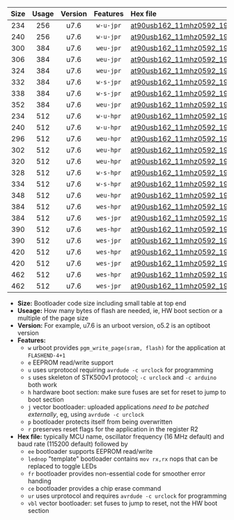 |Size|Usage|Version|Features|Hex file|
|:-:|:-:|:-:|:-:|:--|
|234|256|u7.6|`w-u-jpr`|[at90usb162_11mhz0592_19200bps_ur_vbl.hex](https://raw.githubusercontent.com/stefanrueger/urboot/main//at90usb162_11mhz0592_19200bps_ur_vbl.hex)|
|240|256|u7.6|`w-u-jpr`|[at90usb162_11mhz0592_19200bps_lednop_ur_vbl.hex](https://raw.githubusercontent.com/stefanrueger/urboot/main//at90usb162_11mhz0592_19200bps_lednop_ur_vbl.hex)|
|300|384|u7.6|`weu-jpr`|[at90usb162_11mhz0592_19200bps_ee_ur_vbl.hex](https://raw.githubusercontent.com/stefanrueger/urboot/main//at90usb162_11mhz0592_19200bps_ee_ur_vbl.hex)|
|306|384|u7.6|`weu-jpr`|[at90usb162_11mhz0592_19200bps_ee_lednop_ur_vbl.hex](https://raw.githubusercontent.com/stefanrueger/urboot/main//at90usb162_11mhz0592_19200bps_ee_lednop_ur_vbl.hex)|
|324|384|u7.6|`weu-jpr`|[at90usb162_11mhz0592_19200bps_ee_lednop_fr_ur_vbl.hex](https://raw.githubusercontent.com/stefanrueger/urboot/main//at90usb162_11mhz0592_19200bps_ee_lednop_fr_ur_vbl.hex)|
|332|384|u7.6|`w-s-jpr`|[at90usb162_11mhz0592_19200bps_vbl.hex](https://raw.githubusercontent.com/stefanrueger/urboot/main//at90usb162_11mhz0592_19200bps_vbl.hex)|
|338|384|u7.6|`w-s-jpr`|[at90usb162_11mhz0592_19200bps_lednop_vbl.hex](https://raw.githubusercontent.com/stefanrueger/urboot/main//at90usb162_11mhz0592_19200bps_lednop_vbl.hex)|
|352|384|u7.6|`weu-jpr`|[at90usb162_11mhz0592_19200bps_ee_lednop_fr_ce_ur_vbl.hex](https://raw.githubusercontent.com/stefanrueger/urboot/main//at90usb162_11mhz0592_19200bps_ee_lednop_fr_ce_ur_vbl.hex)|
|234|512|u7.6|`w-u-hpr`|[at90usb162_11mhz0592_19200bps_ur.hex](https://raw.githubusercontent.com/stefanrueger/urboot/main//at90usb162_11mhz0592_19200bps_ur.hex)|
|240|512|u7.6|`w-u-hpr`|[at90usb162_11mhz0592_19200bps_lednop_ur.hex](https://raw.githubusercontent.com/stefanrueger/urboot/main//at90usb162_11mhz0592_19200bps_lednop_ur.hex)|
|296|512|u7.6|`weu-hpr`|[at90usb162_11mhz0592_19200bps_ee_ur.hex](https://raw.githubusercontent.com/stefanrueger/urboot/main//at90usb162_11mhz0592_19200bps_ee_ur.hex)|
|302|512|u7.6|`weu-hpr`|[at90usb162_11mhz0592_19200bps_ee_lednop_ur.hex](https://raw.githubusercontent.com/stefanrueger/urboot/main//at90usb162_11mhz0592_19200bps_ee_lednop_ur.hex)|
|320|512|u7.6|`weu-hpr`|[at90usb162_11mhz0592_19200bps_ee_lednop_fr_ur.hex](https://raw.githubusercontent.com/stefanrueger/urboot/main//at90usb162_11mhz0592_19200bps_ee_lednop_fr_ur.hex)|
|328|512|u7.6|`w-s-hpr`|[at90usb162_11mhz0592_19200bps.hex](https://raw.githubusercontent.com/stefanrueger/urboot/main//at90usb162_11mhz0592_19200bps.hex)|
|334|512|u7.6|`w-s-hpr`|[at90usb162_11mhz0592_19200bps_lednop.hex](https://raw.githubusercontent.com/stefanrueger/urboot/main//at90usb162_11mhz0592_19200bps_lednop.hex)|
|348|512|u7.6|`weu-hpr`|[at90usb162_11mhz0592_19200bps_ee_lednop_fr_ce_ur.hex](https://raw.githubusercontent.com/stefanrueger/urboot/main//at90usb162_11mhz0592_19200bps_ee_lednop_fr_ce_ur.hex)|
|384|512|u7.6|`wes-hpr`|[at90usb162_11mhz0592_19200bps_ee.hex](https://raw.githubusercontent.com/stefanrueger/urboot/main//at90usb162_11mhz0592_19200bps_ee.hex)|
|384|512|u7.6|`wes-jpr`|[at90usb162_11mhz0592_19200bps_ee_vbl.hex](https://raw.githubusercontent.com/stefanrueger/urboot/main//at90usb162_11mhz0592_19200bps_ee_vbl.hex)|
|390|512|u7.6|`wes-hpr`|[at90usb162_11mhz0592_19200bps_ee_lednop.hex](https://raw.githubusercontent.com/stefanrueger/urboot/main//at90usb162_11mhz0592_19200bps_ee_lednop.hex)|
|390|512|u7.6|`wes-jpr`|[at90usb162_11mhz0592_19200bps_ee_lednop_vbl.hex](https://raw.githubusercontent.com/stefanrueger/urboot/main//at90usb162_11mhz0592_19200bps_ee_lednop_vbl.hex)|
|420|512|u7.6|`wes-hpr`|[at90usb162_11mhz0592_19200bps_ee_lednop_fr.hex](https://raw.githubusercontent.com/stefanrueger/urboot/main//at90usb162_11mhz0592_19200bps_ee_lednop_fr.hex)|
|420|512|u7.6|`wes-jpr`|[at90usb162_11mhz0592_19200bps_ee_lednop_fr_vbl.hex](https://raw.githubusercontent.com/stefanrueger/urboot/main//at90usb162_11mhz0592_19200bps_ee_lednop_fr_vbl.hex)|
|462|512|u7.6|`wes-hpr`|[at90usb162_11mhz0592_19200bps_ee_lednop_fr_ce.hex](https://raw.githubusercontent.com/stefanrueger/urboot/main//at90usb162_11mhz0592_19200bps_ee_lednop_fr_ce.hex)|
|462|512|u7.6|`wes-jpr`|[at90usb162_11mhz0592_19200bps_ee_lednop_fr_ce_vbl.hex](https://raw.githubusercontent.com/stefanrueger/urboot/main//at90usb162_11mhz0592_19200bps_ee_lednop_fr_ce_vbl.hex)|

- **Size:** Bootloader code size including small table at top end
- **Useage:** How many bytes of flash are needed, ie, HW boot section or a multiple of the page size
- **Version:** For example, u7.6 is an urboot version, o5.2 is an optiboot version
- **Features:**
  + `w` urboot provides `pgm_write_page(sram, flash)` for the application at `FLASHEND-4+1`
  + `e` EEPROM read/write support
  + `u` uses urprotocol requiring `avrdude -c urclock` for programming
  + `s` uses skeleton of STK500v1 protocol; `-c urclock` and `-c arduino` both work
  + `h` hardware boot section: make sure fuses are set for reset to jump to boot section
  + `j` vector bootloader: uploaded applications *need to be patched externally*, eg, using `avrdude -c urclock`
  + `p` bootloader protects itself from being overwritten
  + `r` preserves reset flags for the application in the register R2
- **Hex file:** typically MCU name, oscillator frequency (16 MHz default) and baud rate (115200 default) followed by
  + `ee` bootloader supports EEPROM read/write
  + `lednop` "template" bootloader contains `mov rx,rx` nops that can be replaced to toggle LEDs
  + `fr` bootloader provides non-essential code for smoother error handing
  + `ce` bootloader provides a chip erase command
  + `ur` uses urprotocol and requires `avrdude -c urclock` for programming
  + `vbl` vector bootloader: set fuses to jump to reset, not the HW boot section
